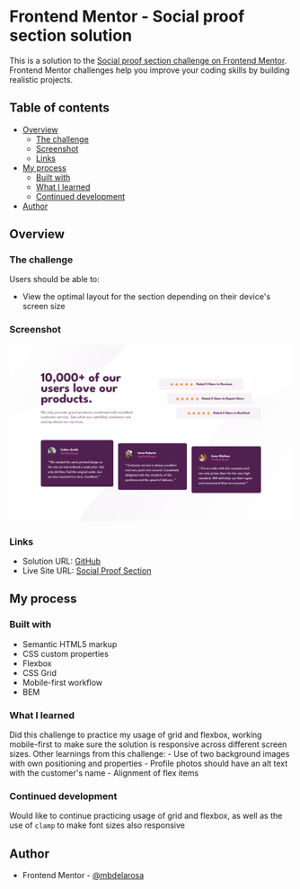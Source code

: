 # Frontend Mentor - Social proof section solution

This is a solution to the [Social proof section challenge on Frontend Mentor](https://www.frontendmentor.io/challenges/social-proof-section-6e0qTv_bA). Frontend Mentor challenges help you improve your coding skills by building realistic projects. 

## Table of contents

- [Overview](#overview)
  - [The challenge](#the-challenge)
  - [Screenshot](#screenshot)
  - [Links](#links)
- [My process](#my-process)
  - [Built with](#built-with)
  - [What I learned](#what-i-learned)
  - [Continued development](#continued-development)
- [Author](#author)

## Overview

### The challenge

Users should be able to:

- View the optimal layout for the section depending on their device's screen size

### Screenshot

![](./design/screenshot-desktop.png)

### Links

- Solution URL: [GitHub](https://github.com/mbdelarosa/social-proof-section)
- Live Site URL: [Social Proof Section](https://mbdelarosa.github.io/social-proof-section)

## My process

### Built with

- Semantic HTML5 markup
- CSS custom properties
- Flexbox
- CSS Grid
- Mobile-first workflow
- BEM

### What I learned

Did this challenge to practice my usage of grid and flexbox, working mobile-first to make sure the solution is responsive across different screen sizes. Other learnings from this challenge:
	- Use of two background images with own positioning and properties
	- Profile photos should have an alt text with the customer's name
	- Alignment of flex items

### Continued development

Would like to continue practicing usage of grid and flexbox, as well as the use of `clamp` to make font sizes also responsive

## Author

- Frontend Mentor - [@mbdelarosa](https://www.frontendmentor.io/profile/mbdelarosa)